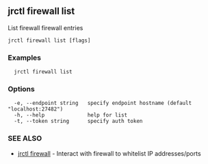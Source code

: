 ## jrctl firewall list

List firewall firewall entries

```
jrctl firewall list [flags]
```

### Examples

```
  jrctl firewall list
```

### Options

```
  -e, --endpoint string   specify endpoint hostname (default "localhost:27482")
  -h, --help              help for list
  -t, --token string      specify auth token
```

### SEE ALSO

* [jrctl firewall](jrctl_firewall.md)	 - Interact with firewall to whitelist IP addresses/ports

